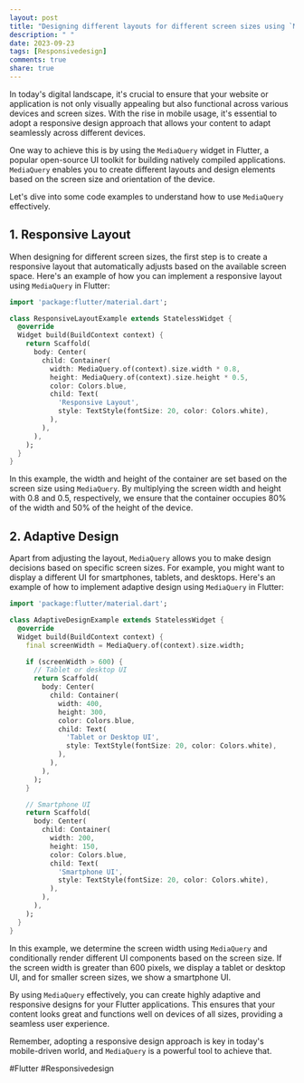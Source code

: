 ```yaml
---
layout: post
title: "Designing different layouts for different screen sizes using `MediaQuery`"
description: " "
date: 2023-09-23
tags: [Responsivedesign]
comments: true
share: true
---
```


In today's digital landscape, it's crucial to ensure that your website or application is not only visually appealing but also functional across various devices and screen sizes. With the rise in mobile usage, it's essential to adopt a responsive design approach that allows your content to adapt seamlessly across different devices.

One way to achieve this is by using the `MediaQuery` widget in Flutter, a popular open-source UI toolkit for building natively compiled applications. `MediaQuery` enables you to create different layouts and design elements based on the screen size and orientation of the device.

Let's dive into some code examples to understand how to use `MediaQuery` effectively.

## 1. Responsive Layout

When designing for different screen sizes, the first step is to create a responsive layout that automatically adjusts based on the available screen space. Here's an example of how you can implement a responsive layout using `MediaQuery` in Flutter:

```dart
import 'package:flutter/material.dart';

class ResponsiveLayoutExample extends StatelessWidget {
  @override
  Widget build(BuildContext context) {
    return Scaffold(
      body: Center(
        child: Container(
          width: MediaQuery.of(context).size.width * 0.8,
          height: MediaQuery.of(context).size.height * 0.5,
          color: Colors.blue,
          child: Text(
            'Responsive Layout',
            style: TextStyle(fontSize: 20, color: Colors.white),
          ),
        ),
      ),
    );
  }
}
```

In this example, the width and height of the container are set based on the screen size using `MediaQuery`. By multiplying the screen width and height with 0.8 and 0.5, respectively, we ensure that the container occupies 80% of the width and 50% of the height of the device.

## 2. Adaptive Design

Apart from adjusting the layout, `MediaQuery` allows you to make design decisions based on specific screen sizes. For example, you might want to display a different UI for smartphones, tablets, and desktops. Here's an example of how to implement adaptive design using `MediaQuery` in Flutter:

```dart
import 'package:flutter/material.dart';

class AdaptiveDesignExample extends StatelessWidget {
  @override
  Widget build(BuildContext context) {
    final screenWidth = MediaQuery.of(context).size.width;

    if (screenWidth > 600) {
      // Tablet or desktop UI
      return Scaffold(
        body: Center(
          child: Container(
            width: 400,
            height: 300,
            color: Colors.blue,
            child: Text(
              'Tablet or Desktop UI',
              style: TextStyle(fontSize: 20, color: Colors.white),
            ),
          ),
        ),
      );
    }

    // Smartphone UI
    return Scaffold(
      body: Center(
        child: Container(
          width: 200,
          height: 150,
          color: Colors.blue,
          child: Text(
            'Smartphone UI',
            style: TextStyle(fontSize: 20, color: Colors.white),
          ),
        ),
      ),
    );
  }
}
```

In this example, we determine the screen width using `MediaQuery` and conditionally render different UI components based on the screen size. If the screen width is greater than 600 pixels, we display a tablet or desktop UI, and for smaller screen sizes, we show a smartphone UI.

By using `MediaQuery` effectively, you can create highly adaptive and responsive designs for your Flutter applications. This ensures that your content looks great and functions well on devices of all sizes, providing a seamless user experience.

Remember, adopting a responsive design approach is key in today's mobile-driven world, and `MediaQuery` is a powerful tool to achieve that.

#Flutter #Responsivedesign